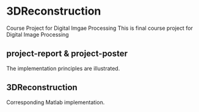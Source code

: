 # 3DReconstruction
Course Project for Digital Imgae Processing
This is final course project for Digital Image Processing

## project-report & project-poster
The implementation principles are illustrated.

## 3DReconstruction
Corresponding Matlab implementation.
